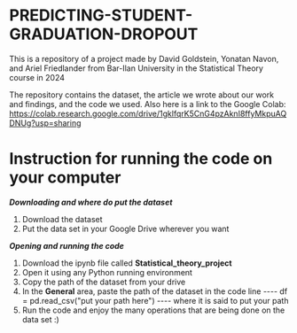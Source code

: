# PREDICTING-STUDENT-GRADUATION-DROPOUT
This is a repository of a project made by David Goldstein, Yonatan Navon, and Ariel Friedlander from Bar-Ilan University in the Statistical Theory course in 2024

The repository contains the dataset, the article we wrote about our work and findings, and the code we used.
Also here is a link to the Google Colab: https://colab.research.google.com/drive/1gklfqrK5CnG4pzAknI8ffyMkpuAQDNUg?usp=sharing

# Instruction for running the code on your computer

***Downloading and where do put the dataset***
1. Download the dataset
2. Put the data set in your Google Drive wherever you want

***Opening and running the code***
1. Download the ipynb file called **Statistical_theory_project**
2. Open it using any Python running environment
3. Copy the path of the dataset from your drive
4. In the **General** area, paste the path of the dataset in the code line  ---- df = pd.read_csv("put your path here") ---- where it is said to put your path
5. Run the code and enjoy the many operations that are being done on the data set :) 
